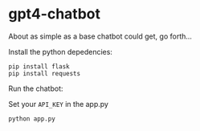 # gpt4-chatbot
About as simple as a base chatbot could get, go forth...

Install the python depedencies:

```shell
pip install flask
pip install requests
```
Run the chatbot:

Set your `API_KEY` in the app.py
```shell
python app.py
```
